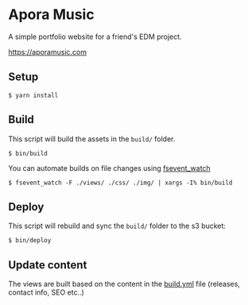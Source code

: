 # Apora Music

A simple portfolio website for a friend's EDM project.

https://aporamusic.com

## Setup

    $ yarn install

## Build

This script will build the assets in the `build/` folder.

    $ bin/build

You can automate builds on file changes using [fsevent_watch](https://github.com/proger/fsevent_watch)

    $ fsevent_watch -F ./views/ ./css/ ./img/ | xargs -I% bin/build

## Deploy

This script will rebuild and sync the `build/` folder to the s3 bucket:

    $ bin/deploy

## Update content

The views are built based on the content in the [build.yml](https://github.com/yannvanhalewyn/apora-music/blob/master/build.yml) file (releases, contact info, SEO etc..)
